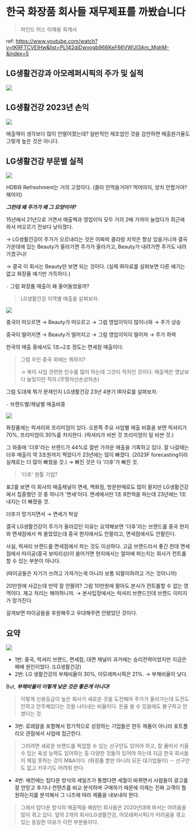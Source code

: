 # 한국 화장품 회사들 재무제표를 까봤습니다

> 파인드 어스 이재용 회계사

ref: <https://www.youtube.com/watch?v=tKRFTCVEIHw&list=PL142diDwvogb966KeF66VWUI3Am_MghM-&index=5>

## LG생활건강과 아모레퍼시픽의 주가 및 실적

![](./image/241018/lg생활건강_아모레퍼시픽_주가.png)

## LG생활건강 2023년 손익

![](./image/241018/lg생활건강_2023손익.png)

매출액이 생각보다 많이 안떨어졌는데? 일반적인 제조업인 것을 감안하면 매출원가율도 그렇게 높은 것은 아니다.

## LG생활건강 부문별 실적

![](./image/241018/lg생활건강_부문별실적.png)

HDB와 Refreshment는 거의 고정이다. (콜라 안먹을거야? 먹어야지, 양치 안할거야? 해야지)

***그런데 왜 주가가 왜 그 모양이야?***

15년에서 21년으로 가면서 매출액과 영업이익 모두 거의 2배 가까이 늘었다가 최근에 와서 떠오르기 전보다 낮아졌다.

$\to$ LG생활건강이 주가가 오르내리는 것은 어짜피 콜라랑 치약은 항상 있을거니까 결국 가운데에 있는 Beauty가 올라가면 주가가 올라가고, Beauty가 내려가면 주가도 내려가겠구나! 

$\to$ 결국 이 회사는 Beauty만 보면 되는 것이다. (실제 IR자료를 살펴보면 다른 얘기는 없고 화장품 얘기만 가득하다.)

`-` 그럼 화장품 매출이 왜 줄어들었을까?

> LG생활건강 지역별 매출을 살펴보자.

![](./image/241018/lg생활건강_지역별매출.png)

중국이 떠오르면 $\to$ Beauty가 떠오르고 $\to$ 그럼 영업이익이 많이나와 $\to$ 주가 상승

중국이 떨어지면 $\to$ Beauty가 떨어지고 $\to$ 그럼 영업이익이 떨어져 $\to$  주가 하락

한국의 매출 중에서도 1조~2조 정도는 면세점 매출이다.

> 그럼 우린 중국 외에는 뭐하지?
>
> $\to$ 북미 사업 관련한 인수를 많이 하는데 그것이 적자인 것이다. 매출액은 옜날보다 늘었지만 적자.(무형자산손상차손)

그럼 도대체 뭐가 문제인지 LG생활건강 23년 4분기 IR자료를 살펴보자.

`-` 브랜드별/채널별 매출비중

![](./image/241018/lg생활건강_브랜드별_채널별_매출비중.png)

화장품에는 럭셔리와 프리미엄이 있다. 오른쪽 주요 사업별 매출 비중을 보면 럭셔리가 70%, 프리미엄이 30%를 차지한다. (럭셔리가 비싼 것 프리미엄이 덜 비싼 것.)

그 와중에 '더후'라는 브랜드가 44%로 절반 가까운 매출을 기록하고 있다. 잘 나갈때는 더후 매출이 약 3조원까지 찍었다가 23년에는 많이 빠졌다. (2023F forecasting이라 실제로는 더 많이 빠졌을 것.) $\to$ 빠진 것은 다 '더후'가 빠진 것.

> '더후' 원툴 기업?

표2를 보면 이 회사의 매출채널이 면세, 백화점, 방문판매로도 많이 팔지만 LG생활건강에서 집중했던 것 중 하나가 '면세'이다. 면세에서만 1조 8천억을 파는데 23년에는 1조 내지는 더 빠졌을 것.

더후가 망가지면서 $\to$ 면세가 박살   


결국 LG생활건강이 주가가 올라갔던 이유는 요약해보면 '더후'라는 브랜드를 중국 현지와 면세점에서 싹 쓸었었는데 중국 현지에서도 안팔리고, 면세점에서도 안팔린다.

사실, 럭셔리 브랜드를 면세점에서 파는 것도 이상하다. 고급 브랜드라서 좋긴 한데 면세점에서 따이공(중국 보따리상)이 쓸어가면 현지에서는 얼마에 파는지는 회사가 컨트롤할 수 있는 부분이 아니다.

(따이공들은 자기가 쓰려고 가져가는게 아니라 보통 되팔이하려고 가는 것이니까)

20만원에 사갔는데 만약 잘 안팔려? 그럼 10만원에 팔아도 본사가 컨트롤할 수 없는 영역이다. 재고 처리는 해야하니까. $\to$ 본사입장에서는 럭셔리 브랜드인데 브랜드 이미지가 망가진다.

길게보면 따이공들을 후원해주고 우대해주면 안됐었던 것이다.

## 요약

![](./image/241018/요약.png)

- 1번: 중국, 럭셔리 브랜드, 면세점, 대면 채널이 과거에는 승리전략이었지만 지금은 패배 원인이었다. (LG생활건강)
- 2번: LG 생활건강의 부채비율이 30%, 아모레퍼시픽은 21%. $\to$ 부채비율이 낮다.


But, ***부채비율이 이렇게 낮은 것은 좋은게 아니다!***

> 이렇게 신용등급이 높은 회사가 새로운 것을 도전해야 주가가 올라가는데 도전도 안하고 안주해있다는 것을 나타내는 비율이다. 돈을 쓸 수 있음에도 불구하고 안썼다는 것. 

- 3번: 로레알을 포함해서 장기적으로 성장하는 기업들은 한두 제품이 아니라 포트폴리오 관점에서 사업에 접근한다.

>그러려면 새로운 브랜드를 픽업할 수 있는  선구안도 있어야 하고, 잘 품어서 키울 수 있는 육성 능력도 있어하는 등 다양한 것들이 있어야 하는데 지금 한국 회사들이 제일 못하는 것이 M&A이다. (화장품 뿐만 아니라 모든 대기업들이) -- 선구안도 없고 키우기도 어려워 한다.

- 4번: 예전에는 탑다운 방식의 세일즈가 통했다면 세월이 바뀌면서 사람들이 광고를 잘 안믿고 후기나 컨텐츠를 비교 분석하며 구매하기 때문에 이제는 진짜 고객이 뭘 원하는지를 분석해서 그 니즈에 따라 제품을 내보내야 한다.

>그래서 탑다운 방식의 매출액을 해왔던 회사들은 2020년대에 와서는 어려움을 많이 겪고 있다.
앞의 2개의 회사(LG생활건강, 아모레퍼시픽)가 어려움을 겪고 있는 동일한 이유가 이런 부분들이다.